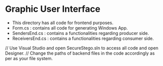 # Graphic User Interface
- This directory has all code for frontend purposes.
- Form.cs : contains all code for generating Windows App.
- SendersEnd.cs : contains a  functionalities regarding producer side.
- ReceiversEnd.cs : contains a  functionalities regarding consumer side.

// Use Visual Studio and open SecureStego.sln to access all code and open Designer.
// Change the paths of backend files in the code accordingly as per as your file system.

